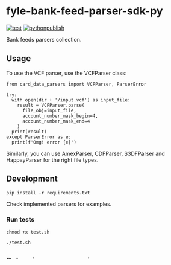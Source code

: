 # fyle-bank-feed-parser-sdk-py

[![test](https://github.com/fylein/fyle-bank-feed-parser-sdk-py/actions/workflows/test.yml/badge.svg)](https://github.com/fylein/fyle-bank-feed-parser-sdk-py/actions/workflows/test.yml) [![pythonpublish](https://github.com/fylein/fyle-bank-feed-parser-sdk-py/actions/workflows/pythonpublish.yml/badge.svg)](https://github.com/fylein/fyle-bank-feed-parser-sdk-py/actions/workflows/pythonpublish.yml)

Bank feeds parsers collection.


## Usage

To use the VCF parser, use the VCFParser class:

```
from card_data_parsers import VCFParser, ParserError

try:
  with open(dir + '/input.vcf') as input_file:
    result = VCFParser.parse(
      file_obj=input_file,
      account_number_mask_begin=4,
      account_number_mask_end=4
    )
  print(result)
except ParserError as e:
  print(f'Omg! error {e}')
```

Similarly, you can use AmexParser, CDFParser, S3DFParser and HappayParser for the right file types.


## Development

```
pip install -r requirements.txt
```
Check implemented parsers for examples.


### Run tests

```
chmod +x test.sh

./test.sh
```


## Releasing a new version

To release new version to Pypi:
- Create a new release [here](https://github.com/fylein/fyle-bank-feed-parser-sdk-py/releases/new).
  <center>OR</center>
- When a new version is ready for release, create a git tag and push that tag(after merge) with version number like: 
  ```
  git tag v0.1.0
  git push origin v0.1.0
  ```



## Versioning semantics

The parse method is supposed to return a list of transactions. This is a list of python dict objects that looks like this:

```
[{"bank_name": "Test BANK", "vendor": "Test", "sync_type": "BANK FEED - VCF", "transaction_type": "debit", "currency": "EUR", "amount": "124.74", "transaction_date": "2018-11-30T10:00:00.000000Z", "account_number": "4142********6333", "transaction_dt": "2018-11-30T10:00:00.000000Z", "external_id": "b2a242d1d9814394b594044b77f36f2f"}]
```

If there is any non-backward compatible change to this structure e.g. a key is deleted, then bump up major number. Otherwise, bump up minor number.
